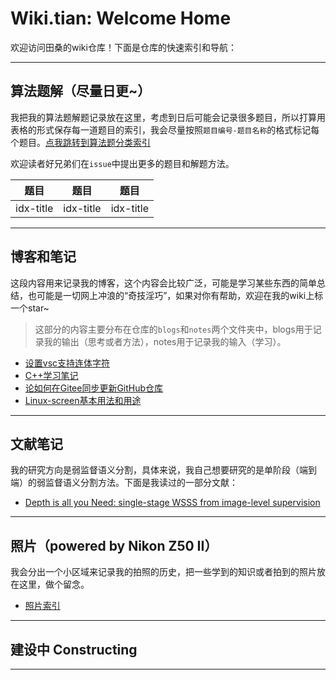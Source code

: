 # Wiki.tian: Welcome Home

欢迎访问田桑的wiki仓库！下面是仓库的快速索引和导航：

---

## 算法题解（尽量日更~）

我把我的算法题解题记录放在这里，考虑到日后可能会记录很多题目，所以打算用表格的形式保存每一道题目的索引，我会尽量按照`题目编号-题目名称`的格式标记每个题目。[点我跳转到算法题分类索引](./algorithms/algorithm_idx.md)

欢迎读者好兄弟们在`issue`中提出更多的题目和解题方法。

| 题目 | 题目 | 题目 |
| --- | --- | --- |
| idx-title | idx-title | idx-title |

---

## 博客和笔记

这段内容用来记录我的博客，这个内容会比较广泛，可能是学习某些东西的简单总结，也可能是一切网上冲浪的“奇技淫巧”，如果对你有帮助，欢迎在我的wiki上标一个star~

> 这部分的内容主要分布在仓库的`blogs`和`notes`两个文件夹中，blogs用于记录我的输出（思考或者方法），notes用于记录我的输入（学习）。

- [设置vsc支持连体字符](./blogs/SetLigaturesForVSC.md)
- [C++学习笔记](./notes/cpp/idx_cpp.md)
- [论如何在Gitee同步更新GitHub仓库](./blogs/sync_gits/stnc_gits.md)
- [Linux-screen基本用法和用途](./blogs/linux_screen_usage/linux_screen_usage.md)

---

## 文献笔记

我的研究方向是弱监督语义分割，具体来说，我自己想要研究的是单阶段（端到端）的弱监督语义分割方法。下面是我读过的一部分文献：

- [Depth is all you Need: single-stage WSSS from image-level supervision](./papers/depth_is_all_you_need.md)

---

## 照片（powered by Nikon Z50 II）

我会分出一个小区域来记录我的拍照的历史，把一些学到的知识或者拍到的照片放在这里，做个留念。

- [照片索引](./photography/idx_photography.md)

---

## 建设中 Constructing

---
